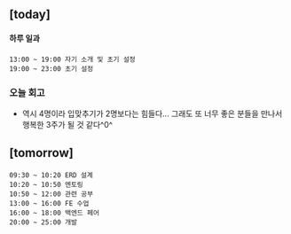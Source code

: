 ## [today]   

#### 하루 일과
```
13:00 ~ 19:00 자기 소개 및 초기 설정
19:00 ~ 23:00 초기 설정
```

### 오늘 회고
* 역시 4명이라 입맞추기가 2명보다는 힘들다... 그래도 또 너무 좋은 분들을 만나서 행복한 3주가 될 것 같다^0^

## [tomorrow]

```
09:30 ~ 10:20 ERD 설계
10:20 ~ 10:50 멘토링
10:50 ~ 12:00 관련 공부
13:00 ~ 16:00 FE 수업
16:00 ~ 18:00 백엔드 페어
20:00 ~ 25:00 개발
```

